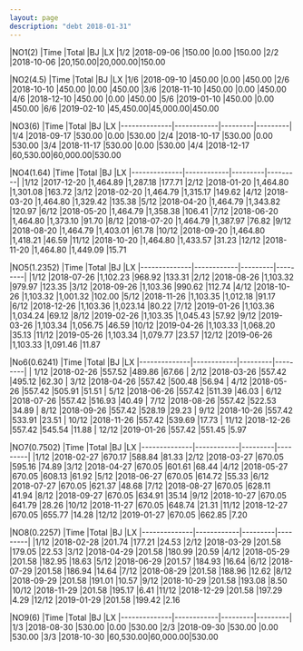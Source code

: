 ```yaml
---
layout: page
description: "debt 2018-01-31"  
---
```



|NO1(2)        |Time	    |Total	  |BJ 		|LX
|1/2 		   |2018-09-06  |150.00   |0.00     |150.00
|2/2 		   |2018-10-06  |20,150.00|20,000.00|150.00

|NO2(4.5)      |Time	    |Total	  |BJ 		|LX
|1/6 		   |2018-09-10  |450.00   |0.00 	|450.00
|2/6 		   |2018-10-10  |450.00   |0.00 	|450.00
|3/6 		   |2018-11-10  |450.00   |0.00 	|450.00
|4/6 		   |2018-12-10  |450.00   |0.00 	|450.00
|5/6 		   |2019-01-10  |450.00   |0.00 	|450.00
|6/6 		   |2019-02-10  |45,450.00|45,000.00|450.00

|NO3(6)   	   |Time	    |Total	  |BJ 		|LX
|--------------|------------|---------|---------|
|1/4  		   |2018-09-17  |530.00   |0.00     |530.00
|2/4  		   |2018-10-17  |530.00   |0.00     |530.00
|3/4  		   |2018-11-17  |530.00   |0.00     |530.00
|4/4  		   |2018-12-17  |60,530.00|60,000.00|530.00

|NO4(1.64)	   |Time	    |Total	  |BJ 		|LX
|--------------|------------|---------|---------|
|1/12   	   |2017-12-20  |1,464.89 |1,287.18 |177.71
|2/12   	   |2018-01-20  |1,464.80 |1,301.08 |163.72
|3/12   	   |2018-02-20  |1,464.79 |1,315.17 |149.62
|4/12   	   |2018-03-20  |1,464.80 |1,329.42 |135.38
|5/12   	   |2018-04-20  |1,464.79 |1,343.82 |120.97
|6/12   	   |2018-05-20  |1,464.79 |1,358.38 |106.41
|7/12   	   |2018-06-20  |1,464.80 |1,373.10 |91.70
|8/12   	   |2018-07-20  |1,464.79 |1,387.97 |76.82
|9/12   	   |2018-08-20  |1,464.79 |1,403.01 |61.78
|10/12  	   |2018-09-20  |1,464.80 |1,418.21 |46.59
|11/12  	   |2018-10-20  |1,464.80 |1,433.57 |31.23
|12/12  	   |2018-11-20  |1,464.80 |1,449.09 |15.71

|NO5(1.2352)   |Time	    |Total	  |BJ 		|LX
|--------------|------------|---------|---------|
|1/12 		   |2018-07-26  |1,102.23 |968.92   |133.31
|2/12 		   |2018-08-26  |1,103.32 |979.97   |123.35
|3/12 		   |2018-09-26  |1,103.36 |990.62   |112.74
|4/12 		   |2018-10-26  |1,103.32 |1,001.32 |102.00
|5/12 		   |2018-11-26  |1,103.35 |1,012.18 |91.17
|6/12 		   |2018-12-26  |1,103.36 |1,023.14 |80.22
|7/12 		   |2019-01-26  |1,103.36 |1,034.24 |69.12
|8/12 		   |2019-02-26  |1,103.35 |1,045.43 |57.92
|9/12 		   |2019-03-26  |1,103.34 |1,056.75 |46.59
|10/12		   |2019-04-26  |1,103.33 |1,068.20 |35.13
|11/12		   |2019-05-26  |1,103.34 |1,079.77 |23.57
|12/12		   |2019-06-26  |1,103.33 |1,091.46 |11.87

|No6(0.6241)   |Time        |Total    |BJ		|LX
|--------------|------------|---------|---------|
| 1/12  	   |2018-02-26  |557.52   |489.86   |67.66
| 2/12  	   |2018-03-26  |557.42   |495.12   |62.30
| 3/12  	   |2018-04-26  |557.42   |500.48   |56.94
| 4/12  	   |2018-05-26  |557.42   |505.91   |51.51
| 5/12  	   |2018-06-26  |557.42   |511.39   |46.03
| 6/12  	   |2018-07-26  |557.42   |516.93   |40.49
| 7/12  	   |2018-08-26  |557.42   |522.53   |34.89
| 8/12  	   |2018-09-26  |557.42   |528.19   |29.23
| 9/12  	   |2018-10-26  |557.42   |533.91   |23.51
| 10/12 	   |2018-11-26  |557.42   |539.69   |17.73
| 11/12 	   |2018-12-26  |557.42   |545.54   |11.88
| 12/12 	   |2019-01-26  |557.42   |551.45   |5.97

|NO7(0.7502)   |Time        |Total    |BJ		|LX
|--------------|------------|---------|---------|
|1/12 		   |2018-02-27	|670.17   |588.84   |81.33
|2/12 		   |2018-03-27	|670.05   |595.16   |74.89
|3/12 		   |2018-04-27	|670.05   |601.61   |68.44
|4/12 		   |2018-05-27	|670.05   |608.13   |61.92
|5/12 		   |2018-06-27	|670.05   |614.72   |55.33
|6/12 		   |2018-07-27	|670.05   |621.37   |48.68
|7/12 		   |2018-08-27	|670.05   |628.11   |41.94
|8/12 		   |2018-09-27	|670.05   |634.91   |35.14
|9/12 		   |2018-10-27	|670.05   |641.79   |28.26
|10/12		   |2018-11-27	|670.05   |648.74   |21.31
|11/12		   |2018-12-27	|670.05   |655.77   |14.28
|12/12		   |2019-01-27	|670.05   |662.85   |7.20

|NO8(0.2257)   |Time	    |Total	  |BJ 		|LX
|--------------|------------|---------|---------|
|1/12 		   |2018-02-28	|201.74   |177.21   |24.53
|2/12 		   |2018-03-29	|201.58   |179.05   |22.53
|3/12 		   |2018-04-29	|201.58   |180.99   |20.59
|4/12 		   |2018-05-29	|201.58   |182.95   |18.63
|5/12 		   |2018-06-29	|201.57   |184.93   |16.64
|6/12 		   |2018-07-29	|201.58   |186.94   |14.64
|7/12 		   |2018-08-29	|201.58   |188.96   |12.62
|8/12 		   |2018-09-29	|201.58   |191.01   |10.57
|9/12 		   |2018-10-29	|201.58   |193.08   |8.50
|10/12		   |2018-11-29	|201.58   |195.17   |6.41
|11/12		   |2018-12-29	|201.58   |197.29   |4.29
|12/12		   |2019-01-29	|201.58   |199.42   |2.16


|NO9(6)   	   |Time	    |Total	  |BJ 		|LX
|--------------|------------|---------|---------|
|1/3           |2018-08-30  |530.00   |0.00     |530.00 
|2/3           |2018-09-30  |530.00   |0.00     |530.00 
|3/3           |2018-10-30  |60,530.00|60,000.00|530.00

